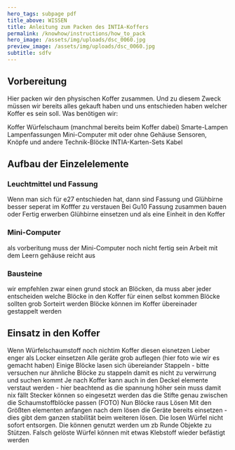 ```yaml
---
hero_tags: subpage pdf
title_above: WISSEN
title: Anleitung zum Packen des INTIA-Koffers
permalink: /knowhow/instructions/how_to_pack
hero_image: /assets/img/uploads/dsc_0060.jpg
preview_image: /assets/img/uploads/dsc_0060.jpg
subtitle: sdfv
---
```


<!--StartFragment-->

## Vorbereitung

Hier packen wir den physischen Koffer zusammen. Und zu diesem Zweck müssen wir bereits alles gekauft haben und uns entschieden haben welcher Koffer es sein soll. Was benötigen wir:

Koffer
Würfelschaum (manchmal bereits beim Koffer dabei)
Smarte-Lampen
Lampenfassungen
Mini-Computer mit oder ohne Gehäuse
Sensoren, Knöpfe und andere Technik-Blöcke
INTIA-Karten-Sets
Kabel


## Aufbau der Einzelelemente

### Leuchtmittel und Fassung

Wenn man sich für e27 entschieden hat, dann sind Fassung und Glühbirne besser seperat im Kofffer zu verstauen
Bei Gu10
Fassung zusammen bauen oder Fertig erwerben
Glühbirne einsetzen und als eine Einheit in den Koffer


### Mini-Computer

als vorberitung muss der Mini-Computer noch nicht fertig sein
Arbeit mit dem Leern gehäuse reicht aus


### Bausteine

wir empfehlen zwar einen grund stock an Blöcken, da muss aber jeder entscheiden welche Blöcke in den Koffer für einen selbst kommen
Blöcke sollten grob Sorteirt werden
Blöcke können im Koffer übereinader gestappelt werden


## Einsatz in den Koffer

Wenn Würfelschaumstoff noch nichtim Koffer diesen eisnetzen
Lieber enger als Locker einsetzen
Alle geräte grob auflegen (hier foto wie wir es gemacht haben)
Einige Blöcke lasen sich übereiander Stappeln - bitte versuchen nur ähnliche Blöcke zu stappeln damit es nicht zu verwirrung und suchen kommt
Je nach Koffer kann auch in den Deckel elemente verstaut werden - hier beachtend as die spannung höher sein muss damit nix fällt
Stecker können so eingesetzt werden das die Stifte genau zwischen die Schaumstoffblöcke passen (FOTO)
Nun Blöcke raus Lösen
Mit den Größten elementen anfangen
nach dem lösen die Geräte bereits einsetzen - dies gibt dem ganzen stabilität beim weiteren lösen.
Die losen Würfel nicht sofort entsorgen. Die können genutzt werden um zb Runde Objekte zu Stützen.
Falsch gelöste Würfel können mit etwas Klebstoff wieder befästigt werden

<!--EndFragment-->
